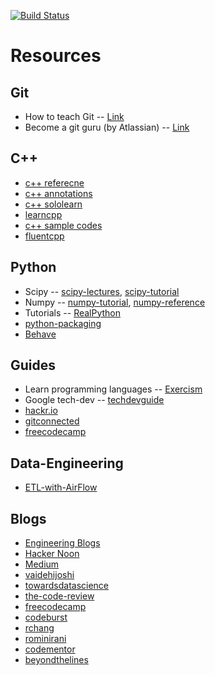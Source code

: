 [![Build Status](https://travis-ci.org/vivekm92/Notes.svg?branch=master)](https://travis-ci.org/vivekm92/Notes)
# Resources

## Git

  * How to teach Git -- <a href='https://rachelcarmena.github.io/2018/12/12/how-to-teach-git.html'>Link</a>
  * Become a git guru (by Atlassian) -- <a href='https://www.atlassian.com/git/tutorials'>Link</a>


## C++

  * <a href="https://en.cppreference.com/w/">c++ referecne</a>  
  * <a href="http://www.icce.rug.nl/documents/cplusplus/">c++ annotations</a>
  * <a href="https://www.sololearn.com/Course/CPlusPlus/">c++ sololearn</a>
  * <a href="https://www.learncpp.com/">learncpp</a>
  * <a href="http://www.java2s.com/Tutorial/Cpp/CatalogCpp.htm">c++ sample codes</a>
  * <a href="http://www.fluentcpp.com/">fluentcpp</a>
  
## Python

  * Scipy -- <a href="https://scipy-lectures.org/">scipy-lectures</a>, <a href="https://docs.scipy.org/doc/scipy/reference/tutorial/index.html">scipy-tutorial</a>
  * Numpy -- <a href="https://docs.scipy.org/doc/numpy/user/quickstart.html">numpy-tutorial</a>, <a href="https://docs.scipy.org/doc/numpy/reference/index.html#reference">numpy-reference</a>
  * Tutorials -- <a href="https://realpython.com/">RealPython</a>
  * <a href="https://python-packaging.readthedocs.io">python-packaging</a>
  * <a href="https://behave.readthedocs.io">Behave</a>

## Guides

  * Learn programming languages -- <a href="https://exercism.io">Exercism</a>
  * Google tech-dev -- <a href="https://techdevguide.withgoogle.com/">techdevguide</a>
  * <a href="https://hackr.io/">hackr.io</a>
  * <a href="https://gitconnected.com/">gitconnected</a>
  * <a href="https://www.freecodecamp.org/">freecodecamp</a>
  
## Data-Engineering

  * <a href="https://gtoonstra.github.io/etl-with-airflow/">ETL-with-AirFlow</a>
  

## Blogs

  * <a href="https://github.com/kilimchoi/engineering-blogs">Engineering Blogs</a>
  * <a href="https://hackernoon.com/">Hacker Noon</a>
  * <a href="https://medium.com/">Medium</a>
  * <a href="https://medium.com/@vaidehijoshi">vaidehijoshi</a>
  * <a href="https://towardsdatascience.com/">towardsdatascience</a>
  * <a href="https://medium.com/the-code-review/">the-code-review</a>
  * <a href="https://medium.freecodecamp.org/">freecodecamp</a>
  * <a href="https://codeburst.io/">codeburst</a>
  * <a href="https://medium.com/@rchang/">rchang</a>
  * <a href="https://rominirani.com/">rominirani</a>
  * <a href="https://www.codementor.io">codementor</a>
  * <a href="https://www.beyondthelines.net/">beyondthelines</a>
  
